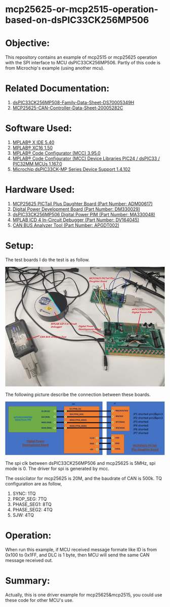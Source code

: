 # mcp25625-or-mcp2515-operation-based-on-dsPIC33CK256MP506
Objective:
==========
This repository contains an example of mcp2515 or mcp25625 operation with the SPI interface to MCU dsPIC33CK256MP506. Partly of this code is from Microchip's example (using another mcu).

Related Documentation:
=====================
1) [dsPIC33CK256MP508-Family-Data-Sheet-DS70005349H](http://ww1.microchip.com/downloads/en/DeviceDoc/dsPIC33CK256MP508-Family-Data-Sheet-DS70005349H.pdf)
2) [MCP25625-CAN-Controller-Data-Sheet-20005282C](http://ww1.microchip.com/downloads/en/DeviceDoc/MCP25625-CAN-Controller-Data-Sheet-20005282C.pdf)

Software Used:
==============
1) [MPLAB® X IDE 5.40](microchip.com/mplab/mplab-x-ide)
2) [MPLAB® XC16 1.50](microchip.com/mplab/compilers)
3) [MPLAB® Code Configurator (MCC) 3.95.0](microchip.com/mplab/mplab-code-configurator)
4) [MPLAB® Code Configurator (MCC) Device Libraries PIC24 / dsPIC33 / PIC32MM MCUs 1.167.0](microchip.com/mplab/mplab-code-configurator)
5) [Microchip dsPIC33CK-MP Series Device Support 1.4.102](packs.download.microchip.com/)

Hardware Used:
=============
1) [MCP25625 PICTail Plus Daughter Board (Part Number: ADM00617)](http://ww1.microchip.com/downloads/en/DeviceDoc/dsPIC33CK256MP508-Family-Data-Sheet-DS70005349H.pdf)
2) [Digital Power Development Board (Part Number: DM330029)](https://www.microchip.com/DevelopmentTools/ProductDetails/PartNO/DM330029)
3) [dsPIC33CK256MP506 Digital Power PIM (Part Number: MA330048)](https://www.microchip.com/DevelopmentTools/ProductDetails/PartNO/MA330048)
4) [MPLAB ICD 4 In-Circuit Debugger (Part Number: DV164045)](https://www.microchip.com/developmenttools/ProductDetails/DV164045)
5) [CAN BUS Analyzer Tool (Part Number: APGDT002)](https://www.microchip.com/DevelopmentTools/ProductDetails/APGDT002)

Setup:
======
The test boards I do the test is as follow.

![](https://github.com/ChaoA51933/mcp25625-or-mcp2515-operation-based-on-dsPIC33CK256MP506/blob/master/images/test_deveice.jpg) 


The following picture describe the connection between these boards.

![](https://github.com/ChaoA51933/mcp25625-or-mcp2515-operation-based-on-dsPIC33CK256MP506/blob/master/images/hardware_wire_connection.png) 

The spi clk between dsPIC33CK256MP506 and mcp25625 is 5MHz, spi mode is 0. The driver for spi is generated by mcc.

The ossicilator for mcp25625 is 20M, and the baudrate of CAN is 500k. TQ configuration are as follow,
1) SYNC: 1TQ
2) PROP_SEG: 7TQ
3) PHASE_SEG1: 8TQ
4) PHASE_SEG2: 4TQ
5) SJW: 4TQ


Operation:
==========
When run this example, if MCU received message formate like ID is from 0x100 to 0x1FF, and DLC is 1 byte, then MCU will send the same CAN message received out.


Summary:
========
Actually, this is one driver example for mcp25625&mcp2515, you could use these code for other MCU's use.

